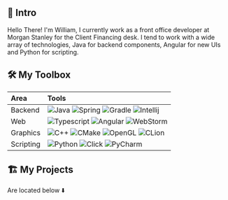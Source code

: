 
## :wave: Intro 

Hello There! I'm William, I currently work as a front office developer at Morgan Stanley for the Client Financing desk. I tend to work with a wide array of technologies, Java for backend components, Angular for new UIs and Python for scripting.

## 🛠️ My Toolbox

| Area     | Tools |
|:---------|:------|
| Backend  | ![Java](https://img.shields.io/badge/Java-ffffff?style=for-the-badge&logo=java&logoColor=black) ![Spring](https://img.shields.io/badge/Spring-ffffff?style=for-the-badge&logo=spring&logoColor=black) ![Gradle](https://img.shields.io/badge/gradle-ffffff?style=for-the-badge&logo=gradle&logoColor=black) ![Intellij](https://img.shields.io/badge/IntelliJ-ffffff.svg?style=for-the-badge&logo=intellij-idea&logoColor=black)  |
| Web      | ![Typescript](https://img.shields.io/badge/TypeScript-f6f8fa?style=for-the-badge&logo=typescript&logoColor=black) ![Angular](https://img.shields.io/badge/Angular-f6f8fa?style=for-the-badge&logo=angular&logoColor=black) ![WebStorm](https://img.shields.io/badge/WebStorm-f6f8fa?style=for-the-badge&logo=WebStorm&logoColor=black) |
| Graphics | ![C++](https://img.shields.io/badge/C%2B%2B-ffffff?style=for-the-badge&logo=c%2B%2B&logoColor=black) ![CMake](https://img.shields.io/badge/CMake-ffffff?style=for-the-badge&logo=cmake&logoColor=black) ![OpenGL](https://img.shields.io/badge/OpenGL-ffffff?style=for-the-badge&logo=opengl&logoColor=black) ![CLion](https://img.shields.io/badge/CLion-ffffff?style=for-the-badge&logo=clion&logoColor=black) |
| Scripting  | ![Python](https://img.shields.io/badge/Python-f6f8fa?style=for-the-badge&logo=python&logoColor=black) ![Click](https://img.shields.io/badge/Click-f6f8fa?style=for-the-badge&logo=windows%20terminal&logoColor=black) ![PyCharm](https://img.shields.io/badge/PyCharm-f6f8fa.svg?&style=for-the-badge&logo=PyCharm&logoColor=black) |

## 🏗️ My Projects

Are located below ⬇️
